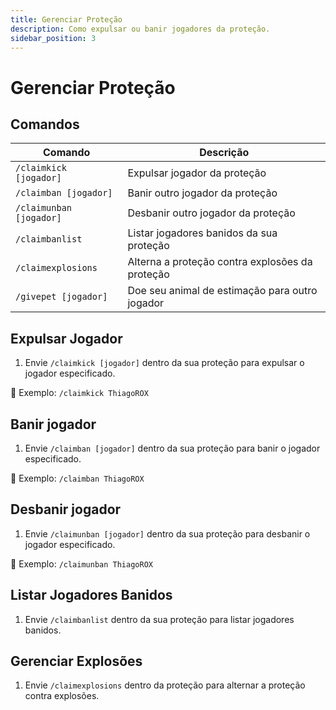 ```yaml
---
title: Gerenciar Proteção
description: Como expulsar ou banir jogadores da proteção.
sidebar_position: 3
---
```


# Gerenciar Proteção

## Comandos

| Comando | Descrição |
| ------- | --------- |
| `/claimkick [jogador]` | Expulsar jogador da proteção |
| `/claimban [jogador]` | Banir outro jogador da proteção |
| `/claimunban [jogador]` | Desbanir outro jogador da proteção |
| `/claimbanlist` | Listar jogadores banidos da sua proteção |
| `/claimexplosions` | Alterna a proteção contra explosões da proteção | 
| `/givepet [jogador]` | Doe seu animal de estimação para outro jogador |

## Expulsar Jogador

1. Envie `/claimkick [jogador]` dentro da sua proteção para expulsar o jogador especificado.

🎯 Exemplo: `/claimkick ThiagoROX`

## Banir jogador

1. Envie `/claimban [jogador]` dentro da sua proteção para banir o jogador especificado.

🎯 Exemplo: `/claimban ThiagoROX`

## Desbanir jogador

1. Envie `/claimunban [jogador]` dentro da sua proteção para desbanir o jogador especificado.

🎯 Exemplo: `/claimunban ThiagoROX`

## Listar Jogadores Banidos

1. Envie `/claimbanlist` dentro da sua proteção para listar jogadores banidos.

## Gerenciar Explosões

1. Envie `/claimexplosions` dentro da proteção para alternar a proteção contra explosões.